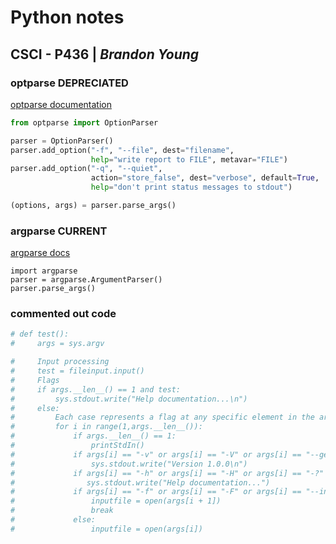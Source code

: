 # Python notes

## CSCI - P436 | _Brandon Young_

### optparse __DEPRECIATED__

[optparse documentation](https://docs.python.org/3/library/optparse.html)

```Python
from optparse import OptionParser

parser = OptionParser()
parser.add_option("-f", "--file", dest="filename",
                  help="write report to FILE", metavar="FILE")
parser.add_option("-q", "--quiet",
                  action="store_false", dest="verbose", default=True,
                  help="don't print status messages to stdout")

(options, args) = parser.parse_args()
```

### argparse __CURRENT__

[argparse docs](https://docs.python.org/3/howto/argparse.html#id1)

```python3
import argparse
parser = argparse.ArgumentParser()
parser.parse_args()
```

### commented out code

```python
# def test():
#     args = sys.argv

#     Input processing
#     test = fileinput.input()
#     Flags
#     if args.__len__() == 1 and test:
#         sys.stdout.write("Help documentation...\n")
#     else:
#         Each case represents a flag at any specific element in the args array
#         for i in range(1,args.__len__()):
#             if args.__len__() == 1:
#                 printStdIn()
#             if args[i] == "-v" or args[i] == "-V" or args[i] == "--get-version":
#                 sys.stdout.write("Version 1.0.0\n")
#             if args[i] == "-h" or args[i] == "-H" or args[i] == "-?" or args[i] == "--Help" or args[i] == "--get-help":
#                sys.stdout.write("Help documentation...")
#             if args[i] == "-f" or args[i] == "-F" or args[i] == "--input-file" or args[i] == "--Input-File":
#                 inputfile = open(args[i + 1])
#                 break
#             else:
#                 inputfile = open(args[i])
```